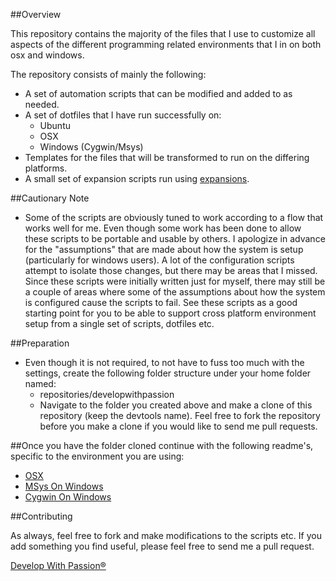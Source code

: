 ##Overview

This repository contains the majority of the files that I use to customize all aspects of the different programming related environments that I in on both osx and windows.

The repository consists of mainly the following:

* A set of automation scripts that can be modified and added to as needed.
* A set of dotfiles that I have run successfully on:
  * Ubuntu
  * OSX
  * Windows (Cygwin/Msys)
* Templates for the files that will be transformed to run on the differing platforms.
* A small set of expansion scripts run using [expansions](http://github.com/developwithpassion/expansions).

##Cautionary Note

* Some of the scripts are obviously tuned to work according to a flow that works well for me. Even though some work has been done to allow these scripts to be portable and usable by others. I apologize in advance for the "assumptions" that are made about how the system is setup (particularly for windows users). A lot of the configuration scripts attempt to isolate those changes, but there may be areas that I missed. Since these scripts were
  initially written just for myself, there may still be a couple of areas where some of the assumptions about how the system is configured cause the scripts to fail. See these scripts as a good starting point for you to be able to support cross platform environment setup from a single set of scripts, dotfiles etc.

##Preparation

* Even though it is not required, to not have to fuss too much with the settings, create the following folder structure under your home folder named:
  * repositories/developwithpassion
  * Navigate to the folder you created above and make a clone of this repository (keep the devtools name). Feel free to fork the repository before you make a clone if you would like to send me pull requests.
  
##Once you have the folder cloned continue with the following readme's, specific to the environment you are using:
  * [OSX](/setup_osx.md)
  * [MSys On Windows](/setup_windows_msys.md)
  * [Cygwin On Windows](/setup_windows_cygwin.md)

##Contributing

As always, feel free to fork and make modifications to the scripts etc. If you add something you find useful, please feel free to send me a pull request.

[Develop With Passion®](http://www.developwithpassion.com)
